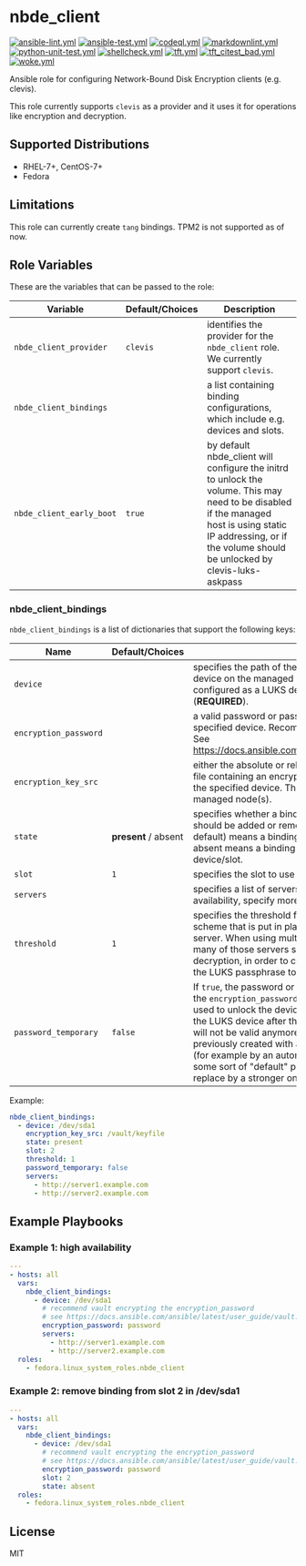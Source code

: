 # nbde_client

[![ansible-lint.yml](https://github.com/fedora.linux_system_roles.nbde_client/actions/workflows/ansible-lint.yml/badge.svg)](https://github.com/fedora.linux_system_roles.nbde_client/actions/workflows/ansible-lint.yml) [![ansible-test.yml](https://github.com/fedora.linux_system_roles.nbde_client/actions/workflows/ansible-test.yml/badge.svg)](https://github.com/fedora.linux_system_roles.nbde_client/actions/workflows/ansible-test.yml) [![codeql.yml](https://github.com/fedora.linux_system_roles.nbde_client/actions/workflows/codeql.yml/badge.svg)](https://github.com/fedora.linux_system_roles.nbde_client/actions/workflows/codeql.yml) [![markdownlint.yml](https://github.com/fedora.linux_system_roles.nbde_client/actions/workflows/markdownlint.yml/badge.svg)](https://github.com/fedora.linux_system_roles.nbde_client/actions/workflows/markdownlint.yml) [![python-unit-test.yml](https://github.com/fedora.linux_system_roles.nbde_client/actions/workflows/python-unit-test.yml/badge.svg)](https://github.com/fedora.linux_system_roles.nbde_client/actions/workflows/python-unit-test.yml) [![shellcheck.yml](https://github.com/fedora.linux_system_roles.nbde_client/actions/workflows/shellcheck.yml/badge.svg)](https://github.com/fedora.linux_system_roles.nbde_client/actions/workflows/shellcheck.yml) [![tft.yml](https://github.com/fedora.linux_system_roles.nbde_client/actions/workflows/tft.yml/badge.svg)](https://github.com/fedora.linux_system_roles.nbde_client/actions/workflows/tft.yml) [![tft_citest_bad.yml](https://github.com/fedora.linux_system_roles.nbde_client/actions/workflows/tft_citest_bad.yml/badge.svg)](https://github.com/fedora.linux_system_roles.nbde_client/actions/workflows/tft_citest_bad.yml) [![woke.yml](https://github.com/fedora.linux_system_roles.nbde_client/actions/workflows/woke.yml/badge.svg)](https://github.com/fedora.linux_system_roles.nbde_client/actions/workflows/woke.yml)

Ansible role for configuring Network-Bound Disk Encryption clients (e.g. clevis).

This role currently supports `clevis` as a provider and it uses it for operations like encryption
and decryption.

## Supported Distributions

* RHEL-7+, CentOS-7+
* Fedora

## Limitations

This role can currently create `tang` bindings. TPM2 is not supported as of now.

## Role Variables

These are the variables that can be passed to the role:

| **Variable** | **Default/Choices** | **Description** |
|----------|-------------|------|
| `nbde_client_provider` | `clevis`| identifies the provider for the `nbde_client` role. We currently support `clevis`.|
| `nbde_client_bindings` | | a list containing binding configurations, which include e.g. devices and slots. |
| `nbde_client_early_boot` | `true` | by default nbde_client will configure the initrd to unlock the volume. This may need to be disabled if the managed host is using static IP addressing, or if the volume should be unlocked by clevis-luks-askpass |

### nbde_client_bindings

`nbde_client_bindings` is a list of dictionaries that support the following keys:

| **Name** | **Default/Choices** | **Description** |
|----------|-------------|------|
| `device` | | specifies the path of the backing device of an encrypted device on the managed host. This device must be already configured as a LUKS device before using the role (**REQUIRED**). |
| `encryption_password` | | a valid password or passphrase for opening/unlocking the specified device. Recommend vault encrypting the value. See <https://docs.ansible.com/ansible/latest/user_guide/vault.html> |
| `encryption_key_src` | | either the absolute or relative path, on the control node, of a file containing an encryption key valid for opening/unlocking the specified device.  The role will copy this file to the managed node(s). |
| `state` | **present** / absent | specifies whether a binding with the configuration described should be added or removed. Setting state to present (the default) means a binding will be added; setting state to absent means a binding will be removed from the device/slot. |
| `slot` | `1` | specifies the slot to use for the binding. |
| `servers` | |  specifies a list of servers to bind to. To enable high availability, specify more than one server here. |
| `threshold` | `1` | specifies the threshold for the Shamir Secret Sharing (SSS) scheme that is put in place when using more than one server. When using multiple servers, threshold indicates how many of those servers should succeed, in terms of decryption, in order to complete the process of recovering the LUKS passphrase to open the device. |
| `password_temporary` | `false` | If `true`, the password or passphrase that was provided via the `encryption_password` or `encryption_key` arguments will be used to unlock the device and then it will be removed from the LUKS device after the binding operation completes, i.e. it will not be valid anymore. To be used if device has been previously created with a sample password or passphrase (for example by an automated install like kickstart that set up some sort of "default" password), which the role should replace by a stronger one. |

Example:

```yaml
nbde_client_bindings:
  - device: /dev/sda1
    encryption_key_src: /vault/keyfile
    state: present
    slot: 2
    threshold: 1
    password_temporary: false
    servers:
      - http://server1.example.com
      - http://server2.example.com
```

## Example Playbooks

### Example 1: high availability

```yaml
---
- hosts: all
  vars:
    nbde_client_bindings:
      - device: /dev/sda1
        # recommend vault encrypting the encryption_password
        # see https://docs.ansible.com/ansible/latest/user_guide/vault.html
        encryption_password: password
        servers:
          - http://server1.example.com
          - http://server2.example.com
  roles:
    - fedora.linux_system_roles.nbde_client
```

### Example 2: remove binding from slot 2 in /dev/sda1

```yaml
---
- hosts: all
  vars:
    nbde_client_bindings:
      - device: /dev/sda1
        # recommend vault encrypting the encryption_password
        # see https://docs.ansible.com/ansible/latest/user_guide/vault.html
        encryption_password: password
        slot: 2
        state: absent
  roles:
    - fedora.linux_system_roles.nbde_client
```

## License

MIT
